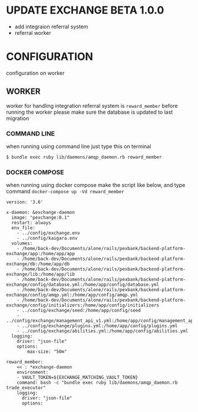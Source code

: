 # UPDATE EXCHANGE BETA 1.0.0
- add integraion referral system
- referral worker

# CONFIGURATION
configuration on worker

## WORKER
worker for handling integration referral system is ```reward_member``` before running the worker please make sure the database is updated to last migration

### COMMAND LINE
when running using command line just type this on terminal
```bash
$ bundle exec ruby lib/daemons/amqp_daemon.rb reward_member
```

### DOCKER COMPOSE
when running using docker compose make the script like below, and type command ```docker-compose up -Vd reward_member```

```
version: '3.6'

x-daemon: &exchange-daemon
  image: "pexchange:0.1"
  restart: always
  env_file:
    - ../config/exchange.env
    - ../config/kaigara.env
  volumes:
    - /home/back-dev/Documents/alone/rails/pexbank/backend-platform-exchange/app:/home/app/app
    - /home/back-dev/Documents/alone/rails/pexbank/backend-platform-exchange/db:/home/app/db
    - /home/back-dev/Documents/alone/rails/pexbank/backend-platform-exchange/lib:/home/app/lib
    - /home/back-dev/Documents/alone/rails/pexbank/backend-platform-exchange/config/database.yml:/home/app/config/database.yml
    - /home/back-dev/Documents/alone/rails/pexbank/backend-platform-exchange/config/amqp.yml:/home/app/config/amqp.yml
    - /home/back-dev/Documents/alone/rails/pexbank/backend-platform-exchange/config/initializers:/home/app/config/initializers
    - ../config/exchange/seed:/home/app/config/seed
    - ../config/exchange/management_api_v1.yml:/home/app/config/management_api.yml
    - ../config/exchange/plugins.yml:/home/app/config/plugins.yml
    - ../config/exchange/abilities.yml:/home/app/config/abilities.yml
  logging:
    driver: "json-file"
    options:
        max-size: "50m"

reward_member:
    << : *exchange-daemon
    environment:
    - VAULT_TOKEN=${EXCHANGE_MATCHING_VAULT_TOKEN}
    command: bash -c "bundle exec ruby lib/daemons/amqp_daemon.rb trade_executor"
    logging:
      driver: "json-file"
      options:
```